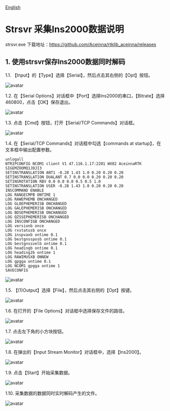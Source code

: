 [English](README-En.md)
# Strsvr 采集Ins2000数据说明
strsvr.exe 下载地址：<https://github.com/Aceinna/rtklib_aceinna/releases>
## 1. 使用strsvr保存Ins2000数据同时解码

1.1. 【Input】的【Type】选择【Serial】，然后点击其右侧的【Opt】按钮。

![avatar](./img/1.png)

1.2. 在【Serial Options】对话框中【Port】选择Ins2000的串口，【Bitrate】选择460800，点击【OK】保存退出。

![avatar](./img/2.png)

1.3. 点击【Cmd】按钮，打开【Serial/TCP Commands】对话框。

![avatar](./img/3.png)

1.4. 在【Serial/TCP Commands】对话框中勾选【commands at startup】，在文本框中输出配置参数。
```
unlogall
NTRIPCONFIG NCOM1 client V1 47.116.1.17:2201 WX02 AceinnaRTK SIGEMZOOMQ1JDJI3
SETINSTRANSLATION ANT1 -0.28 1.43 1.0 0.20 0.20 0.20
SETINSTRANSLATION DUALANT 0.7 0.0 0.0 0.20 0.20 0.20
SETINSROTATION RBV 0.0 0.0 0.0 0.5 0.5 1.0
SETINSTRANSLATION USER -0.28 1.43 1.0 0.20 0.20 0.20
INSCOMMAND ENABLE
LOG RANGECMPB ONTIME 1
LOG RAWEPHEMB ONCHANGED
LOG GLOEPHEMERISB ONCHANGED
LOG GALEPHEMERISB ONCHANGED
LOG BDSEPHEMERISB ONCHANGED
LOG QZSSEPHEMERISB ONCHANGED
LOG INSCONFIGB ONCHANGED
LOG versionb once
LOG rxstatusb once
LOG inspvaxb ontime 0.1
LOG bestgnssposb ontime 0.1
LOG bestgnssvelb ontime 0.1
LOG headingb ontime 0.1
LOG heading2b ontime 1
LOG RAWIMUSXB ONNEW
LOG gpgga ontime 0.1
LOG NCOM1 gpgga ontime 1
SAVECONFIG
```
![avatar](./img/4.png)

1.5. 【(1)Output】选择【File】，然后点击其右侧的【Opt】按键。

![avatar](./img/5.png)

1.6. 在打开的【File Options】对话框中选择保存文件的路径。

![avatar](./img/6.png)

1.7. 点击左下角的小方块按钮。

![avatar](./img/7.png)

1.8. 在弹出的【Input Stream Monitor】对话框中，选择【Ins2000】。

![avatar](./img/8.png)

1.9. 点击【Start】开始采集数据。

![avatar](./img/9.png)

1.10. 采集数据的数据同时实时解码产生的文件。

![avatar](./img/10.png)


